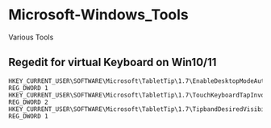 # Microsoft-Windows_Tools
Various Tools

## Regedit for virtual Keyboard on Win10/11
```
HKEY_CURRENT_USER\SOFTWARE\Microsoft\TabletTip\1.7\EnableDesktopModeAutoInvoke REG_DWORD 1
HKEY_CURRENT_USER\SOFTWARE\Microsoft\TabletTip\1.7\TouchKeyboardTapInvoke REG_DWORD 2
HKEY_CURRENT_USER\SOFTWARE\Microsoft\TabletTip\1.7\TipbandDesiredVisibility REG_DWORD 1
```
